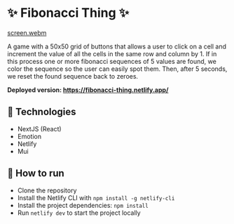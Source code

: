 # ✨ Fibonacci Thing ✨

[screen.webm](https://github.com/user-attachments/assets/e0bbe457-4d3e-44b1-914a-8be7cb885dab)


A game with a 50x50 grid of buttons that allows a user to click on a cell and increment the value of all the cells in the same row and column by 1. If in this process one or more fibonacci sequences of 5 values are found, we color the sequence so the user can easily spot them. Then, after 5 seconds, we reset the found sequence back to zeroes.

**Deployed version: https://fibonacci-thing.netlify.app/**

## 🦾 Technologies

- NextJS (React)
- Emotion
- Netlify
- Mui

## 🐎 How to run

- Clone the repository
- Install the Netlify CLI with `npm install -g netlify-cli`
- Install the project dependencies: `npm install`
- Run `netlify dev` to start the project locally
